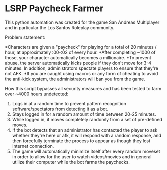 # LSRP Paycheck Farmer


This python automation was created for the game San Andreas Multiplayer and in particular the Los Santos Roleplay community.

Problem statement: 

*Characters are given a "paycheck" for playing for a total of 20 minutes / hour, at approximately :00-:02 of every hour. 
*After completing ~1000 of those, your character automatically becomes a millionaire.
*To prevent abuse, the server automatically kicks people if they don't move for 3-4 minutes. In addition, administrators spectate players to ensure that they're not AFK.
*If you are caught using macros or any form of cheating to avoid the anti-kick system, the administrators will ban you from the game.

How this script bypasses all security measures and has been tested to farm over ~4000 hours undetected:
1. Logs in at a random time to prevent pattern recognition software/spectators from detecting it as a bot.
2. Stays logged in for a random amount of time between 20-25 minutes.
3. While logged in, it moves completely randomly from a set of pre-defined moves.
4. If the bot detects that an administrator has contacted the player to ask whether they're here or afk, it will respond with a random response, and then forcefully terminate the process to appear as though they lost internet connection.
5. The game will automatically minimize itself after every random moveset in order to allow for the user to watch videos/movies and in general utilize their computer while the bot farms the paychecks.
